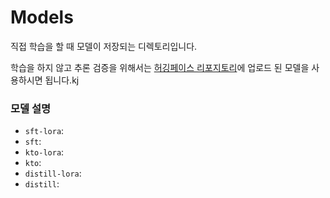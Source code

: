 # Models

직접 학습을 할 때 모델이 저장되는 디렉토리입니다.

학습을 하지 않고 추론 검증을 위해서는 [허깅페이스 리포지토리](https://huggingface.co/seongmin/malpyung2024)에 업로드 된 모델을 사용하시면 됩니다.kj


### 모델 설명
- `sft-lora`: 
- `sft`: 
- `kto-lora`: 
- `kto`: 
- `distill-lora`:
- `distill`: 

